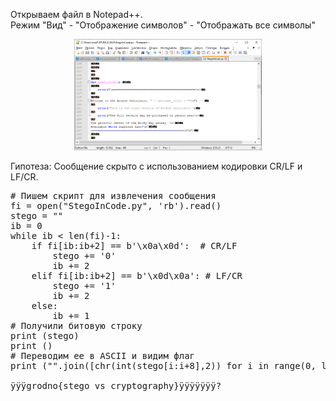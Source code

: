 Открываем файл в Notepad++. <br>
Режим "Вид" - "Отображение символов" - "Отображать все символы" 

<p align="center">
 <img width="300px" src="../../img/StegoInCode-01.png" alt="qr"/>
</p>
<!--![Image alt](https://github.com/Kafedralll/Junior.Crypt.2024-CTF/blob/main/img/StegoInCode-01.png)-->

Гипотеза: Сообщение скрыто с использованием кодировки CR/LF и LF/CR.

<pre>
# Пишем скрипт для извлечения сообщения
fi = open("StegoInCode.py", 'rb').read()
stego = ""
ib = 0
while ib < len(fi)-1:
    if fi[ib:ib+2] == b'\x0a\x0d':  # CR/LF
        stego += '0'
        ib += 2
    elif fi[ib:ib+2] == b'\x0d\x0a': # LF/CR
        stego += '1'
        ib += 2
    else:
        ib += 1
# Получили битовую строку        
print (stego)
print ()
# Переводим ее в ASCII и видим флаг
print ("".join([chr(int(stego[i:i+8],2)) for i in range(0, len(stego), 8)]))

ÿÿÿgrodno{stego_vs_cryptography}ÿÿÿÿÿÿÿ?
</pre>
